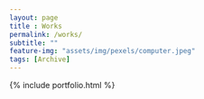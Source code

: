 ```yaml
--- 
layout: page
title : Works
permalink: /works/
subtitle: "" 
feature-img: "assets/img/pexels/computer.jpeg"
tags: [Archive]
---
```


{% include portfolio.html %}
